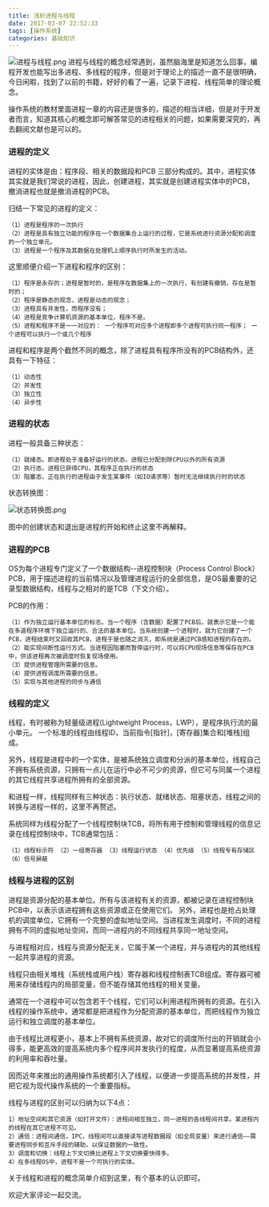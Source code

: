 ```yaml
---
title: 浅析进程与线程
date: 2017-03-07 22:52:33
tags: [操作系统] 
categories: 基础知识
---
```

![进程与线程.png](http://upload-images.jianshu.io/upload_images/3981501-20c7eb4c3c1ed335.png?imageMogr2/auto-orient/strip%7CimageView2/2/w/1240)
进程与线程的概念经常遇到，虽然脑海里是知道怎么回事，编程开发也能写出多进程、多线程的程序，但是对于理论上的描述一直不是很明确，今日闲暇，找到了以前的书籍，好好的看了一遍，记录下进程、线程简单的理论概念。
<!--more-->
操作系统的教材里面进程一章的内容还是很多的，描述的相当详细，但是对于开发者而言，知道其核心的概念即可解答常见的进程相关的问题，如果需要深究的，再去翻阅文献也是可以的。

### 进程的定义
进程的实体是由：程序段、相关的数据段和PCB 三部分构成的。其中，进程实体其实就是我们常说的进程，因此，创建进程，其实就是创建进程实体中的PCB，撤消进程也就是撤消进程的PCB。

归结一下常见的进程的定义：

```
（1）进程是程序的一次执行
（2）进程是具有独立功能的程序在一个数据集合上运行的过程，它是系统进行资源分配和调度的一个独立单元。
（3）进程是一个程序及其数据在处理机上顺序执行时所发生的活动。
```

这里顺便介绍一下进程和程序的区别：

```
（1）程序是永存的；进程是暂时的，是程序在数据集上的一次执行，有创建有撤销，存在是暂时的；
（2）程序是静态的观念，进程是动态的观念；
（3）进程具有并发性，而程序没有；
（4）进程是竞争计算机资源的基本单位，程序不是。
（5）进程和程序不是一一对应的： 一个程序可对应多个进程即多个进程可执行同一程序； 一个进程可以执行一个或几个程序
```

进程和程序是两个截然不同的概念，除了进程具有程序所没有的PCB结构外，还具有一下特征：

```
（1）动态性
（2）并发性
（3）独立性
（4）异步性
```
### 进程的状态
进程一般具备三种状态：

```
（1）就绪态。即进程处于准备好运行的状态，进程已分配到除CPU以外的所有资源
（2）执行态，进程已获得CPU，其程序正在执行的状态
（3）阻塞态，正在执行的进程由于发生某事件（如IO请求等）暂时无法继续执行时的状态
```

状态转换图：


![状态转换图.png](http://upload-images.jianshu.io/upload_images/3981501-6665b0cf664247ca.png?imageMogr2/auto-orient/strip%7CimageView2/2/w/1240)

图中的创建状态和退出是进程的开始和终止这里不再解释。

### 进程的PCB
OS为每个进程专门定义了一个数据结构--进程控制块（Process Control Block）PCB，用于描述进程的当前情况以及管理进程运行的全部信息，是OS最重要的记录型数据结构，线程与之相对的是TCB（下文介绍）。

PCB的作用：

```
（1）作为独立运行基本单位的标志。当一个程序（含数据）配置了PCB后，就表示它是一个能在多道程序环境下独立运行的、合法的基本单位。当系统创建一个进程时，就为它创建了一个PCB，进程结束时又回收其PCB，进程于是也随之消灭，即系统是通过PCB感知进程的存在的。
（2）能实现间断性运行方式。当进程因阻塞而暂停运行时，可以将CPU现场信息等保存在PCB中，供该进程再次被调度时恢复现场使用。
（3）提供进程管理所需要的信息。
（4）提供进程调度所需要的信息。
（5）实现与其他进程的同步与通信
```

### 线程的定义
线程，有时被称为轻量级进程(Lightweight Process，LWP），是程序执行流的最小单元。
一个标准的线程由线程ID，当前指令[指针]，[寄存器]集合和[堆栈]组成。

另外，线程是进程中的一个实体，是被系统独立调度和分派的基本单位，线程自己不拥有系统资源，只拥有一点儿在运行中必不可少的资源，但它可与同属一个进程的其它线程共享进程所拥有的全部资源。

和进程一样，线程同样有三种状态：执行状态、就绪状态、阻塞状态，线程之间的转换与进程一样的，这里不再赘述。

系统同样为线程分配了一个线程控制块TCB，将所有用于控制和管理线程的信息记录在线程控制块中，TCB通常包括：

```
（1）线程标示符 （2）一组寄存器 （3）线程运行状态 （4）优先级 （5）线程专有存储区 （6）信号屏蔽
```

### 线程与进程的区别
进程是资源分配的基本单位。所有与该进程有关的资源，都被记录在进程控制块PCB中，以表示该进程拥有这些资源或正在使用它们。
另外，进程也是抢占处理机的调度单位，它拥有一个完整的虚拟地址空间。当进程发生调度时，不同的进程拥有不同的虚拟地址空间，而同一进程内的不同线程共享同一地址空间。

与进程相对应，线程与资源分配无关，它属于某一个进程，并与进程内的其他线程一起共享进程的资源。

线程只由相关堆栈（系统栈或用户栈）寄存器和线程控制表TCB组成。寄存器可被用来存储线程内的局部变量，但不能存储其他线程的相关变量。

通常在一个进程中可以包含若干个线程，它们可以利用进程所拥有的资源。在引入线程的操作系统中，通常都是把进程作为分配资源的基本单位，而把线程作为独立运行和独立调度的基本单位。

由于线程比进程更小，基本上不拥有系统资源，故对它的调度所付出的开销就会小得多，能更高效的提高系统内多个程序间并发执行的程度，从而显著提高系统资源的利用率和吞吐量。

因而近年来推出的通用操作系统都引入了线程，以便进一步提高系统的并发性，并把它视为现代操作系统的一个重要指标。

线程与进程的区别可以归纳为以下4点：

```
1）地址空间和其它资源（如打开文件）：进程间相互独立，同一进程的各线程间共享。某进程内的线程在其它进程不可见。
2）通信：进程间通信，IPC，线程间可以直接读写进程数据段（如全局变量）来进行通信——需要进程同步和互斥手段的辅助，以保证数据的一致性。
3）调度和切换：线程上下文切换比进程上下文切换要快得多。
4）在多线程OS中，进程不是一个可执行的实体。

```


关于线程和进程的概念简单介绍到这里，有个基本的认识即可。

欢迎大家评论一起交流。

